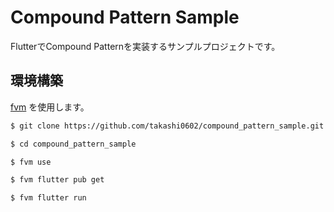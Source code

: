 # Compound Pattern Sample

FlutterでCompound Patternを実装するサンプルプロジェクトです。

## 環境構築

[fvm](https://fvm.app/) を使用します。

```bash
$ git clone https://github.com/takashi0602/compound_pattern_sample.git

$ cd compound_pattern_sample

$ fvm use

$ fvm flutter pub get

$ fvm flutter run
```
